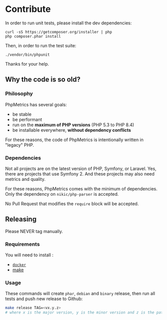 # Contribute

In order to run unit tests, please install the dev dependencies:

    curl -sS https://getcomposer.org/installer | php
    php composer.phar install

Then, in order to run the test suite:

    ./vendor/bin/phpunit

Thanks for your help.

## Why the code is so old?

### Philosophy

PhpMetrics has several goals:
+ be stable
+ be performant
+ run on the **maximum of PHP versions** (PHP 5.3 to PHP 8.4)
+ be installable everywhere, **without dependency conflicts**

For these reasons, the code of PhpMetrics is intentionally written in "legacy" PHP.

### Dependencies

Not all projects are on the latest version of PHP, Symfony, or Laravel. Yes, there are projects that use Symfony 2. And these projects may also need metrics and quality.

For these reasons, PhpMetrics comes with the minimum of dependencies. Only the dependency on `nikic/php-parser` is accepted.

No Pull Request that modifies the `require` block will be accepted.


## Releasing

Please NEVER tag manually.

### Requirements

You will need to install :

+ [`docker`](https://www.docker.com/)
+ [make](https://www.gnu.org/software/make/)

### Usage

These commands will create `phar`, `debian` and `binary` release, 
then run all tests and push new release to Github:

```bash
make release TAG=<vx.y.z>
# where x is the major version, y is the minor version and z is the patch version
```
